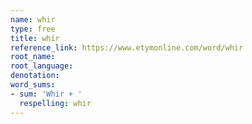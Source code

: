 ```yaml
---
name: whir
type: free
title: whir
reference_link: https://www.etymonline.com/word/whir
root_name: 
root_language: 
denotation: 
word_sums:
- sum: 'Whir + '
  respelling: whir
---
```

